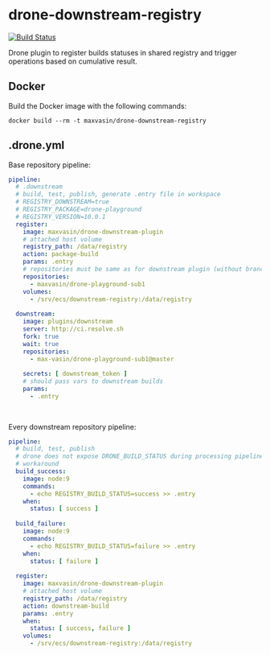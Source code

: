 # drone-downstream-registry

[![Build Status](http://ci.resolve.sh/api/badges/max-vasin/drone-downstream-registry/status.svg)](http://ci.resolve.sh/max-vasin/drone-downstream-registry)

Drone plugin to register builds statuses in shared registry and trigger operations based on cumulative result.

## Docker

Build the Docker image with the following commands:

```
docker build --rm -t maxvasin/drone-downstream-registry
```

## .drone.yml

Base repository pipeline:

```yaml
pipeline:
  # .downstream
  # build, test, publish, generate .entry file in workspace
  # REGISTRY_DOWNSTREAM=true
  # REGISTRY_PACKAGE=drone-playground
  # REGISTRY_VERSION=10.0.1
  register:
    image: maxvasin/drone-downstream-plugin
    # attached host volume
    registry_path: /data/registry 
    action: package-build
    params: .entry
    # repositories must be same as for downstream plugin (without branch)
    repositories:
      - maxvasin/drone-playground-sub1
    volumes:
      - /srv/ecs/downstream-registry:/data/registry
      
  downstream:
    image: plugins/downstream
    server: http://ci.resolve.sh
    fork: true
    wait: true
    repositories:
      - max-vasin/drone-playground-sub1@master
    
    secrets: [ downstream_token ]
    # should pass vars to downstream builds
    params:
      - .entry
      
   
```

Every downstream repository pipeline:

```yaml
pipeline:
  # build, test, publish
  # drone does not expose DRONE_BUILD_STATUS during processing pipeline
  # workaround
  build_success:
    image: node:9
    commands:
      - echo REGISTRY_BUILD_STATUS=success >> .entry
    when:
      status: [ success ]
  
  build_failure:
    image: node:9
    commands:
      - echo REGISTRY_BUILD_STATUS=failure >> .entry
    when:
      status: [ failure ]
  
  register:
    image: maxvasin/drone-downstream-plugin
    # attached host volume
    registry_path: /data/registry 
    action: downstream-build
    params: .entry
    when:
      status: [ success, failure ]
    volumes:
      - /srv/ecs/downstream-registry:/data/registry
```
